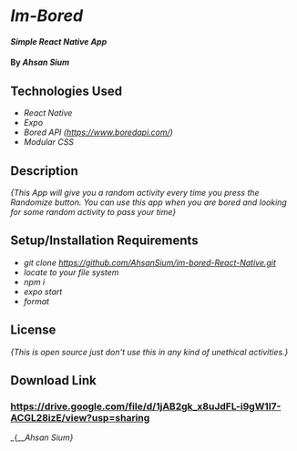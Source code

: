 # _Im-Bored_

#### _Simple React Native App_

#### By _**Ahsan Sium**_

## Technologies Used

* _React Native_
* _Expo_
* _Bored API (https://www.boredapi.com/)_
* _Modular CSS_

## Description

_{This App will give you a random activity every time you press the Randomize button. You can use this app when you are bored and looking for some random activity to pass your time}_

## Setup/Installation Requirements

* _git clone https://github.com/AhsanSium/im-bored-React-Native.git_
* _locate to your file system_
* _npm i_
* _expo start_
* _format_

<!-- _{Leave nothing to chance! You want it to be easy for potential users, employers and collaborators to run your app. Do I need to run a server? How should I set up my databases? Is there other code this application depends on? We recommend deleting the project from your desktop, re-cloning the project from GitHub, and writing down all the steps necessary to get the project working again.}_ -->

<!-- ## Known Bugs

* _Any known issues_
* _should go here_ -->

## License

_{This is open source just don't use this in any kind of unethical activities.}_

<!-- ## Contact Information -->


## Download Link

### https://drive.google.com/file/d/1jAB2gk_x8uJdFL-i9gW1I7-ACGL28izE/view?usp=sharing

_{___Ahsan Sium}_